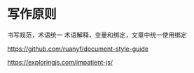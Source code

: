# 写作原则

书写规范，术语统一
术语解释，变量和绑定，文章中统一使用绑定

https://github.com/ruanyf/document-style-guide

https://exploringjs.com/impatient-js/
